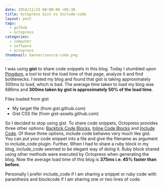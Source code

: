 ```yaml
---
date: 2014/11/15 00:00:00 +05:30
title: Octopress Gist vs Include-code
layout: post
tags:
  - github
  - octopress
categories:
  - computer
  - software
  - octopress
thumbnail: banner/source-code.png
---
```


I was using **gist** to share code snippets in this blog. Today I stumbled upon [Pingdom](http://tools.pingdom.com/fpt/), a tool to test the load time of that page, analyze it and find bottlenecks. I tested my blog and found that gist is taking approximately 300ms to load, which is bad. The average time taken to load my blog was 686ms and **300ms taken by gist is approximately 50% of the load time**.

Files loaded from gist

* My target file (from gist.github.com)
* Gist CSS file (from gist-assets.github.com)

So I decided to stop using gist. To share code snippets, Octopress provides three other options: [Backtick Code Blocks](http://octopress.org/docs/plugins/backtick-codeblock/), [Inline Code Blocks](http://octopress.org/docs/blogging/code/) and [Include Code](http://octopress.org/docs/plugins/include-code/). Of these three options, include code behaves very much like gist. You can put your code snippet into a file and give the filename as argument to include_code plugin. Further, When I had to share a ruby block in my blog, include_code seemed to be elegant way of doing it. Ruby block shared using other methods were executed by Octopress when generating the blog. Now the average load time of this blog is **375ms i.e. 45% faster than before**.

Personally I prefer include_code if I am sharing a snippet or ruby code with paranthesis and blockcode if I am sharing one or two lines of code.
